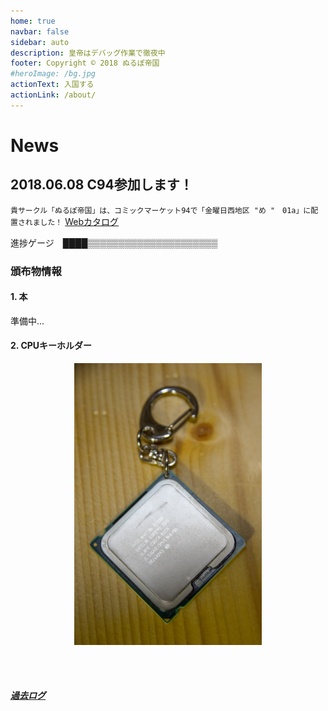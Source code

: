 ```yaml
---
home: true
navbar: false
sidebar: auto
description: 皇帝はデバッグ作業で徹夜中
footer: Copyright © 2018 ぬるぽ帝国
#heroImage: /bg.jpg
actionText: 入国する
actionLink: /about/
---
```


# News
## 2018.06.08 C94参加します！

`貴サークル「ぬるぽ帝国」は、コミックマーケット94で「金曜日西地区 "め "　01a」に配置されました！`
[Webカタログ](https://webcatalog.circle.ms/Circle/13916745)

進捗ゲージ　████▒▒▒▒▒▒▒▒▒▒▒▒▒▒▒▒▒▒▒▒▒ 

### 頒布物情報

#### 1. 本

準備中...

#### 2. CPUキーホルダー

<center><img src="./cpu-kc.jpg" alt="cpu-keychain" width="300px"/></center>

<br><br>
##### [過去ログ](/archives/)
